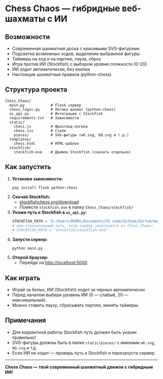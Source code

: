 # Chess Chaos — гибридные веб-шахматы с ИИ

## Возможности
- Современная шахматная доска с красивыми SVG-фигурами
- Подсветка возможных ходов, выделение выбранной фигуры
- Таймеры на ход и на партию, пауза, сброс
- Игра против ИИ (Stockfish) с выбором уровня сложности (0–20)
- ИИ ходит автоматически, без кнопки
- Настоящие шахматные правила (python-chess)

## Структура проекта
```
Chess_Chaos/
  main.py            # Flask сервер
  chess_logic.py     # Логика шахмат (python-chess)
  ai_api.py          # Интеграция с Stockfish
  requirements.txt   # Зависимости
  static/
    chess.js         # Фронтенд-логика
    chess.css        # Стили
    pieces/          # SVG-фигуры (wK.svg, bQ.svg и т.д.)
  templates/
    chess.html       # HTML-шаблон
  stockfish/
    stockfish.exe    # Движок Stockfish (скачать отдельно)
```

## Как запустить
1. **Установи зависимости:**
   ```
   pip install flask python-chess
   ```
2. **Скачай Stockfish:**
   - [stockfishchess.org/download](https://stockfishchess.org/download/)
   - Помести `stockfish.exe` в папку `Chess_Chaos/stockfish/`
3. **Укажи путь к Stockfish в `ai_api.py`:**
   ```python
   STOCKFISH_PATH = "E:/Users/RERRL/Documents/VS code/Github/Zortum/main/Chess_Chaos/stockfish/stockfish.exe"
   # или относительный путь, если сервер запускается из Chess_Chaos:
   # STOCKFISH_PATH = "stockfish/stockfish.exe"
   ```
4. **Запусти сервер:**
   ```
   python main.py
   ```
5. **Открой браузер:**
   - Перейди на [http://localhost:5000](http://localhost:5000)

## Как играть
- Играй за белых, ИИ (Stockfish) ходит за черных автоматически.
- Перед началом выбери уровень ИИ (0 — слабый, 20 — максимальный).
- Можно ставить паузу, сбрасывать партию, менять таймеры.

## Примечания
- Для корректной работы Stockfish путь должен быть указан правильно!
- SVG-фигуры должны быть в папке `static/pieces/` с именами `wK.svg`, `bQ.svg` и т.д.
- Если ИИ не ходит — проверь путь к Stockfish и перезапусти сервер.

---

**Chess Chaos — твой современный шахматный движок с гибридным ИИ!** 
